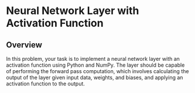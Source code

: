 
# Neural Network Layer with Activation Function

## Overview

In this problem, your task is to implement a neural network layer with an activation function using Python and NumPy. The layer should be capable of performing the forward pass computation, which involves calculating the output of the layer given input data, weights, and biases, and applying an activation function to the output.

